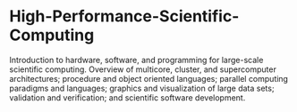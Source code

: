 # High-Performance-Scientific-Computing

Introduction to hardware, software, and programming for large-scale scientific computing. Overview of multicore, cluster, and supercomputer architectures; procedure and object oriented languages; parallel computing paradigms and languages; graphics and visualization of large data sets; validation and verification; and scientific software development.
